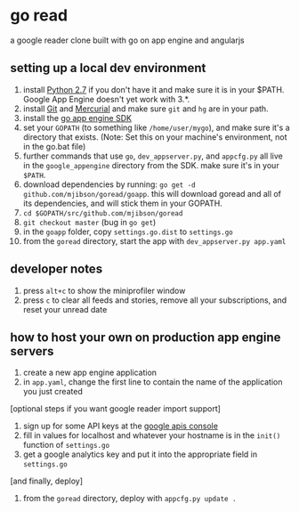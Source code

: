 # go read

a google reader clone built with go on app engine and angularjs

## setting up a local dev environment

1. install [Python 2.7](http://www.python.org/download/releases/2.7.5/) if you don't have it and make sure it is in your $PATH. Google App Engine doesn't yet work with 3.*.
1. install [Git](http://gitscm.com/) and [Mercurial](http://mercurial.selenic.com/wiki/Download) and make sure `git` and `hg` are in your path.
1. install the [go app engine SDK](https://developers.google.com/appengine/downloads#Google_App_Engine_SDK_for_Go)
1. set your `GOPATH` (to something like `/home/user/mygo`), and make sure it's a directory that exists. (Note: Set this on your machine's environment, not in the go.bat file)
1. further commands that use `go`, `dev_appserver.py`, and `appcfg.py` all live in the `google_appengine` directory from the SDK. make sure it's in your `$PATH`.
1. download dependencies by running: `go get -d github.com/mjibson/goread/goapp`. this will download goread and all of its dependencies, and will stick them in your GOPATH.
1. `cd $GOPATH/src/github.com/mjibson/goread`
1. `git checkout master` (bug in `go get`)
1. in the `goapp` folder, copy `settings.go.dist` to `settings.go`
1. from the `goread` directory, start the app with `dev_appserver.py app.yaml`
 
## developer notes

1. press `alt+c` to show the miniprofiler window
1. press `c` to clear all feeds and stories, remove all your subscriptions, and reset your unread date

## how to host your own on production app engine servers

1. create a new app engine application
1. in `app.yaml`, change the first line to contain the name of the application you just created

[optional steps if you want google reader import support]

1. sign up for some API keys at the [google apis console](https://code.google.com/apis/console/)
1. fill in values for localhost and whatever your hostname is in the `init()` function of `settings.go`
1. get a google analytics key and put it into the appropriate field in `settings.go`

[and finally, deploy]

1. from the `goread` directory, deploy with `appcfg.py update .`
